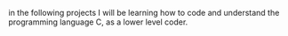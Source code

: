 in the following projects I will be learning how to code and understand
the programming language C, as a lower level coder.
